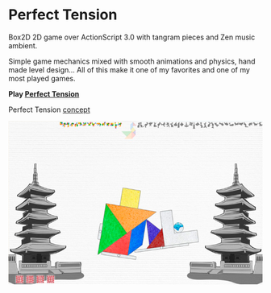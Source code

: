 # Perfect Tension

Box2D 2D game over ActionScript 3.0 with tangram pieces and Zen music ambient.

Simple game mechanics mixed with smooth animations and physics, hand made level design... All of this make it one of my favorites and one of my most played games.

**Play [Perfect Tension](https://www.cognifit.com/en/public/game/3693793700/perfect-tension)**

Perfect Tension [concept](concept.pdf)

![Perfect Tension screenshot](screenshot.jpg)
